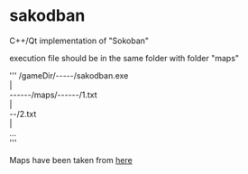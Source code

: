 # sakodban

C++/Qt implementation of "Sokoban"

execution file should be in the same folder with folder "maps"

'''
/gameDir/-----/sakodban.exe<br/>
	|<br/>
	------/maps/------/1.txt<br/>
			|<br/>
			--/2.txt<br/>
			|<br/>
			...<br/>
'''

Maps have been taken from [here](https://raw.githubusercontent.com/begoon/sokoban-maps/master/maps/sokoban-maps-60-plain.txt)
